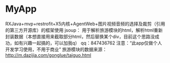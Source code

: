 # MyApp
RXJava+mvp+restrofit+X5内核+AgentWeb+图片视频音频的选择及裁剪（引用的第三方开源库）的框架使用
jsoup： 用于解析旅游模块的html，解析html重新封装数据（本想直接用来截取部分html，然后替换某个div，目前这个思路没成功，如有兴趣一起搞的，可以加我q）
qq：847436762
注意：“此app仅做个人开发学习使用，不用于商业”
旅游模块的数据来源：http://m.dazijia.com/gonglue/taiguo.html

